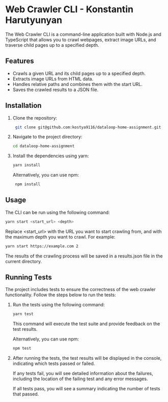 # Web Crawler CLI - Konstantin Harutyunyan

The Web Crawler CLI is a command-line application built with Node.js and TypeScript that allows you to crawl webpages,
extract image URLs, and traverse child pages up to a specified depth.

## Features

- Crawls a given URL and its child pages up to a specified depth.
- Extracts image URLs from HTML data.
- Handles relative paths and combines them with the start URL.
- Saves the crawled results to a JSON file.

## Installation

1. Clone the repository:

   ```bash
    git clone git@github.com:kostya9116/dataloop-home-assignment.git
    ```


2. Navigate to the project directory:

   ```bash
   cd dataloop-home-assignment
    ```

3. Install the dependencies using yarn:

   ```bash
   yarn install
    ```

   Alternatively, you can use npm:

   ```bash
    npm install
    ```

## Usage

The CLI can be run using the following command:

``` bash
yarn start <start_url> <depth>
```

Replace <start_url> with the URL you want to start crawling from, and <depth> with the maximum depth you want to crawl. For example:

``` bash
yarn start https://example.com 2
```

The results of the crawling process will be saved in a results.json file in the current directory.

## Running Tests

The project includes tests to ensure the correctness of the web crawler functionality. Follow the steps below to run the tests:

1. Run the tests using the following command:

   ```bash
   yarn test
   ```

   This command will execute the test suite and provide feedback on the test results.
   
   Alternatively, you can use npm:

    ```bash
   npm test
   ```
   
2. After running the tests, the test results will be displayed in the console, indicating which tests passed or failed.

   If any tests fail, you will see detailed information about the failures, including the location of the failing test and any error messages.

   If all tests pass, you will see a summary indicating the number of tests that passed.